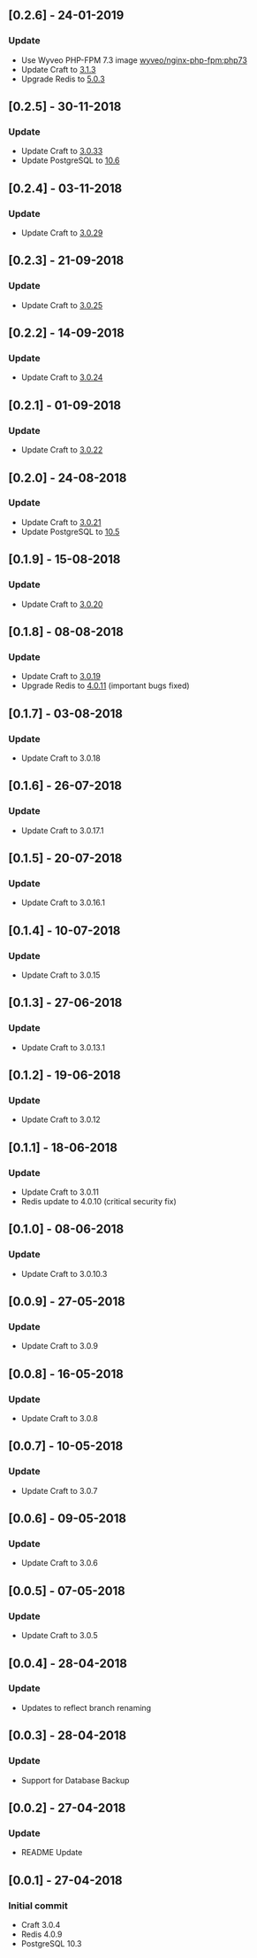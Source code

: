 ## [0.2.6] - 24-01-2019
### Update
- Use Wyveo PHP-FPM 7.3 image [wyveo/nginx-php-fpm:php73](https://github.com/wyveo/nginx-php-fpm/tree/php73)
- Update Craft to [3.1.3](https://github.com/craftcms/cms/blob/develop/CHANGELOG-v3.md)
- Upgrade Redis to [5.0.3](https://raw.githubusercontent.com/antirez/redis/5.0/00-RELEASENOTES)

## [0.2.5] - 30-11-2018
### Update
- Update Craft to [3.0.33](https://github.com/craftcms/cms/blob/develop/CHANGELOG-v3.md)
- Update PostgreSQL to [10.6](https://www.postgresql.org/docs/10/static/release-10-6.html)

## [0.2.4] - 03-11-2018
### Update
- Update Craft to [3.0.29](https://github.com/craftcms/cms/blob/develop/CHANGELOG-v3.md)

## [0.2.3] - 21-09-2018
### Update
- Update Craft to [3.0.25](https://github.com/craftcms/cms/blob/develop/CHANGELOG-v3.md)

## [0.2.2] - 14-09-2018
### Update
- Update Craft to [3.0.24](https://github.com/craftcms/cms/blob/develop/CHANGELOG-v3.md)

## [0.2.1] - 01-09-2018
### Update
- Update Craft to [3.0.22](https://github.com/craftcms/cms/blob/develop/CHANGELOG-v3.md)

## [0.2.0] - 24-08-2018
### Update
- Update Craft to [3.0.21](https://github.com/craftcms/cms/blob/develop/CHANGELOG-v3.md)
- Update PostgreSQL to [10.5](https://www.postgresql.org/docs/10/static/release-10-5.html)

## [0.1.9] - 15-08-2018
### Update
- Update Craft to [3.0.20](https://github.com/craftcms/cms/blob/develop/CHANGELOG-v3.md)

## [0.1.8] - 08-08-2018
### Update
- Update Craft to [3.0.19](https://github.com/craftcms/cms/blob/develop/CHANGELOG-v3.md)
- Upgrade Redis to [4.0.11](https://raw.githubusercontent.com/antirez/redis/4.0/00-RELEASENOTES) (important bugs fixed)

## [0.1.7] - 03-08-2018
### Update
- Update Craft to 3.0.18

## [0.1.6] - 26-07-2018
### Update
- Update Craft to 3.0.17.1

## [0.1.5] - 20-07-2018
### Update
- Update Craft to 3.0.16.1

## [0.1.4] - 10-07-2018
### Update
- Update Craft to 3.0.15

## [0.1.3] - 27-06-2018
### Update
- Update Craft to 3.0.13.1

## [0.1.2] - 19-06-2018
### Update
- Update Craft to 3.0.12

## [0.1.1] - 18-06-2018
### Update
- Update Craft to 3.0.11
- Redis update to 4.0.10 (critical security fix)

## [0.1.0] - 08-06-2018
### Update
- Update Craft to 3.0.10.3

## [0.0.9] - 27-05-2018
### Update
- Update Craft to 3.0.9

## [0.0.8] - 16-05-2018
### Update
- Update Craft to 3.0.8

## [0.0.7] - 10-05-2018
### Update
- Update Craft to 3.0.7

## [0.0.6] - 09-05-2018
### Update
- Update Craft to 3.0.6

## [0.0.5] - 07-05-2018
### Update
- Update Craft to 3.0.5

## [0.0.4] - 28-04-2018
### Update
- Updates to reflect branch renaming

## [0.0.3] - 28-04-2018
### Update
- Support for Database Backup

## [0.0.2] - 27-04-2018
### Update
- README Update

## [0.0.1] - 27-04-2018
### Initial commit
- Craft 3.0.4
- Redis 4.0.9
- PostgreSQL 10.3
